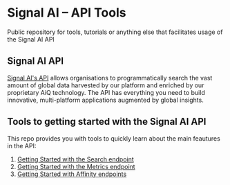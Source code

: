 # Signal AI – API Tools
Public repository for tools, tutorials or anything else that facilitates usage of the Signal AI API

## Signal AI API
[Signal AI's API](https://api.signal-ai.com/) allows organisations to programmatically search the vast amount of global data harvested by our platform and enriched by our proprietary AiQ technology. The API has everything you need to build innovative, multi-platform applications augmented by global insights.


## Tools to getting started with the Signal AI API
This repo provides you with tools to quickly learn about the main feautures in the API:

1. [Getting Started with the Search endpoint](https://github.com/signal-ai/signal-api-tools/blob/master/notebooks/getting_started.ipynb)
1. [Getting Started with the Metrics endpoint](https://github.com/signal-ai/signal-api-tools/blob/master/notebooks/metrics_tutorial.ipynb)
1. [Getting Started with Affinity endpoints](https://github.com/signal-ai/signal-api-tools/blob/master/notebooks/affinity_tutorial.ipynb)
